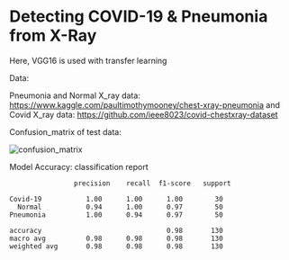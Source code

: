 # Detecting COVID-19 & Pneumonia from X-Ray

Here, VGG16 is used with transfer learning


Data:

Pneumonia and Normal X_ray data: https://www.kaggle.com/paultimothymooney/chest-xray-pneumonia and
Covid X_ray data: https://github.com/ieee8023/covid-chestxray-dataset


Confusion_matrix of test data:

![confusion_matrix](https://user-images.githubusercontent.com/68200424/87255856-fb224400-c4ab-11ea-8776-a8c761a5853a.png)

Model Accuracy:
classification report

                    precision    recall  f1-score   support

    Covid-19           1.00      1.00      1.00        30
      Normal           0.94      1.00      0.97        50
    Pneumonia          1.00      0.94      0.97        50

    accuracy                               0.98       130
    macro avg          0.98      0.98      0.98       130
    weighted avg       0.98      0.98      0.98       130

